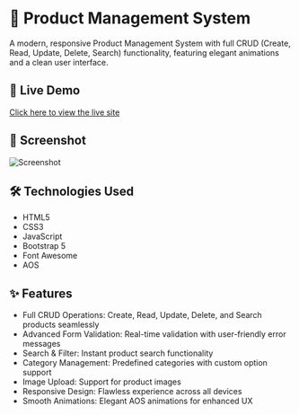 # 🚀 Product Management System 

A modern, responsive Product Management System with full CRUD (Create, Read, Update, Delete, Search) functionality, featuring elegant animations and a clean user interface.

## 🚀 Live Demo

[Click here to view the live site](https://asmaa-abdo22.github.io/Product-Management-System/)

## 📸 Screenshot

![Screenshot](https://github.com/user-attachments/assets/207522a4-1d71-4296-8b7c-22c17cce46a2)

## 🛠️ Technologies Used

- HTML5
- CSS3
- JavaScript 
- Bootstrap 5
- Font Awesome
- AOS 
  
## ✨ Features

- Full CRUD Operations: Create, Read, Update, Delete, and Search products seamlessly
- Advanced Form Validation: Real-time validation with user-friendly error messages
- Search & Filter: Instant product search functionality
- Category Management: Predefined categories with custom option support
- Image Upload: Support for product images
- Responsive Design: Flawless experience across all devices
- Smooth Animations: Elegant AOS animations for enhanced UX


